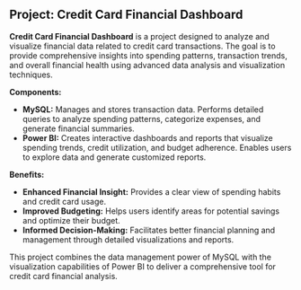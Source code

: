 ## Project: Credit Card Financial Dashboard

**Credit Card Financial Dashboard** is a project designed to analyze and visualize financial data related to credit card transactions. 
The goal is to provide comprehensive insights into spending patterns, transaction trends, and overall financial health using advanced data analysis and visualization techniques.

**Components:**
- **MySQL:** Manages and stores transaction data. Performs detailed queries to analyze spending patterns, categorize expenses, and generate financial summaries.
- **Power BI:** Creates interactive dashboards and reports that visualize spending trends, credit utilization, and budget adherence. Enables users to explore data and generate customized reports.

**Benefits:**
- **Enhanced Financial Insight:** Provides a clear view of spending habits and credit card usage.
- **Improved Budgeting:** Helps users identify areas for potential savings and optimize their budget.
- **Informed Decision-Making:** Facilitates better financial planning and management through detailed visualizations and reports.

This project combines the data management power of MySQL with the visualization capabilities of Power BI to deliver a comprehensive tool for credit card financial analysis.

